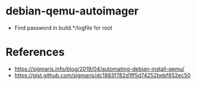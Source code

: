 # debian-qemu-autoimager


- Find password in build.*/logfile for root

# References
- https://sigmaris.info/blog/2019/04/automating-debian-install-qemu/
- https://gist.github.com/sigmaris/dc1883f782d1ff5d74252bebf852ec50
